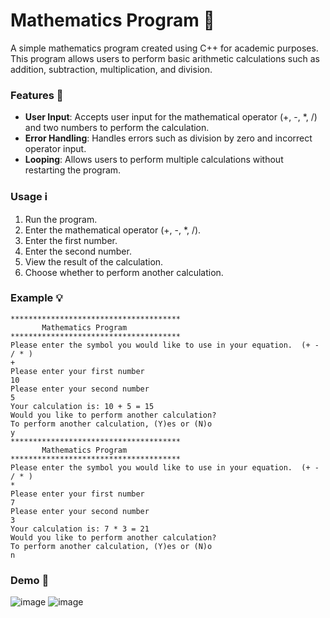 # Mathematics Program 🧮

A simple mathematics program created using C++ for academic purposes. This program allows users to perform basic arithmetic calculations such as addition, subtraction, multiplication, and division.

### Features 🚀
- **User Input**: Accepts user input for the mathematical operator (+, -, *, /) and two numbers to perform the calculation.
- **Error Handling**: Handles errors such as division by zero and incorrect operator input.
- **Looping**: Allows users to perform multiple calculations without restarting the program.

### Usage ℹ️
1. Run the program.
2. Enter the mathematical operator (+, -, *, /).
3. Enter the first number.
4. Enter the second number.
5. View the result of the calculation.
6. Choose whether to perform another calculation.

### Example 💡

```plaintext
**************************************
       Mathematics Program
**************************************
Please enter the symbol you would like to use in your equation.  (+ - / * )
+
Please enter your first number
10
Please enter your second number
5
Your calculation is: 10 + 5 = 15
Would you like to perform another calculation?
To perform another calculation, (Y)es or (N)o
y
**************************************
       Mathematics Program
**************************************
Please enter the symbol you would like to use in your equation.  (+ - / * )
*
Please enter your first number
7
Please enter your second number
3
Your calculation is: 7 * 3 = 21
Would you like to perform another calculation?
To perform another calculation, (Y)es or (N)o
n

```

### Demo 📸

![image](https://github.com/LucyZachos/Mathematics-Program/assets/90052665/d6ed5bce-de56-444e-873f-7872f67a1523)
![image](https://github.com/LucyZachos/Mathematics-Program/assets/90052665/060b41ec-3da1-4a8e-a6b8-bb413bb8cfb2)
